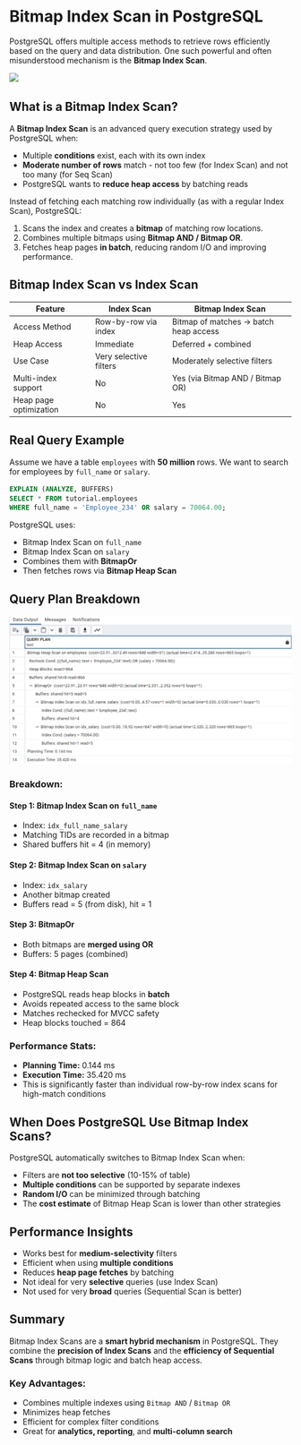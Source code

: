 # Bitmap Index Scan in PostgreSQL

PostgreSQL offers multiple access methods to retrieve rows efficiently based on the query and data distribution. One such powerful and often misunderstood mechanism is the **Bitmap Index Scan**.

[![](https://markdown-videos-api.jorgenkh.no/youtube/ew49CGzwXgs)](https://youtu.be/ew49CGzwXgs)

## What is a Bitmap Index Scan?

A **Bitmap Index Scan** is an advanced query execution strategy used by PostgreSQL when:

* Multiple **conditions** exist, each with its own index
* **Moderate number of rows** match - not too few (for Index Scan) and not too many (for Seq Scan)
* PostgreSQL wants to **reduce heap access** by batching reads

Instead of fetching each matching row individually (as with a regular Index Scan), PostgreSQL:

1. Scans the index and creates a **bitmap** of matching row locations.
2. Combines multiple bitmaps using **Bitmap AND / Bitmap OR**.
3. Fetches heap pages **in batch**, reducing random I/O and improving performance.

## Bitmap Index Scan vs Index Scan

| Feature                | Index Scan             | Bitmap Index Scan                     |
| ---------------------- | ---------------------- | ------------------------------------- |
| Access Method          | Row-by-row via index   | Bitmap of matches -> batch heap access |
| Heap Access            | Immediate              | Deferred + combined                   |
| Use Case               | Very selective filters | Moderately selective filters          |
| Multi-index support    | No                   | Yes (via Bitmap AND / Bitmap OR)    |
| Heap page optimization | No                   | Yes                                 |

## Real Query Example

Assume we have a table `employees` with **50 million** rows. We want to search for employees by `full_name` or `salary`.

```sql
EXPLAIN (ANALYZE, BUFFERS)
SELECT * FROM tutorial.employees
WHERE full_name = 'Employee_234' OR salary = 70064.00;
```

PostgreSQL uses:

* Bitmap Index Scan on `full_name`
* Bitmap Index Scan on `salary`
* Combines them with **BitmapOr**
* Then fetches rows via **Bitmap Heap Scan**

## Query Plan Breakdown

![Bitmap Scan Query Planner](https://github.com/nakulmitra/database-postgresql/blob/master/notes/images/BitMap_Index_Scan.png)

### Breakdown:

#### Step 1: Bitmap Index Scan on `full_name`

* Index: `idx_full_name_salary`
* Matching TIDs are recorded in a bitmap
* Shared buffers hit = 4 (in memory)

#### Step 2: Bitmap Index Scan on `salary`

* Index: `idx_salary`
* Another bitmap created
* Buffers read = 5 (from disk), hit = 1

#### Step 3: BitmapOr

* Both bitmaps are **merged using OR**
* Buffers: 5 pages (combined)

#### Step 4: Bitmap Heap Scan

* PostgreSQL reads heap blocks in **batch**
* Avoids repeated access to the same block
* Matches rechecked for MVCC safety
* Heap blocks touched = 864

### Performance Stats:

* **Planning Time:** 0.144 ms
* **Execution Time:** 35.420 ms
* This is significantly faster than individual row-by-row index scans for high-match conditions

## When Does PostgreSQL Use Bitmap Index Scans?

PostgreSQL automatically switches to Bitmap Index Scan when:

* Filters are **not too selective** (10-15% of table)
* **Multiple conditions** can be supported by separate indexes
* **Random I/O** can be minimized through batching
* The **cost estimate** of Bitmap Heap Scan is lower than other strategies

## Performance Insights

* Works best for **medium-selectivity** filters
* Efficient when using **multiple conditions**
* Reduces **heap page fetches** by batching
* Not ideal for very **selective** queries (use Index Scan)
* Not used for very **broad** queries (Sequential Scan is better)

## Summary

Bitmap Index Scans are a **smart hybrid mechanism** in PostgreSQL. They combine the **precision of Index Scans** and the **efficiency of Sequential Scans** through bitmap logic and batch heap access.

### Key Advantages:

* Combines multiple indexes using `Bitmap AND` / `Bitmap OR`
* Minimizes heap fetches
* Efficient for complex filter conditions
* Great for **analytics, reporting**, and **multi-column search**